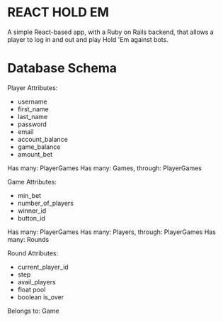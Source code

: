 # REACT HOLD EM
A simple React-based app, with a Ruby on Rails backend, that allows a player to log in and out and play Hold 'Em against bots.

# Database Schema

Player
Attributes:
  - username
  - first_name
  - last_name
  - password
  - email
  - account_balance
  - game_balance
  - amount_bet
	
Has many: PlayerGames
Has many: Games, through: PlayerGames


Game
Attributes:
  - min_bet
  - number_of_players
  - winner_id
  - button_id
  
Has many: PlayerGames
Has many: Players, through: PlayerGames
Has many: Rounds


Round
Attributes:
  - current_player_id
  - step
  - avail_players
  - float pool
  - boolean is_over
	
Belongs to: Game
